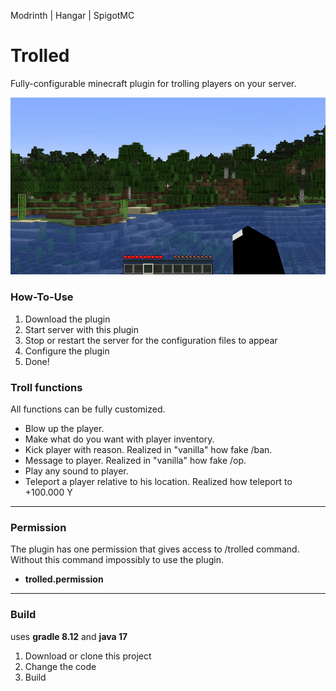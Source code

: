 Modrinth | Hangar | SpigotMC
# Trolled
Fully-configurable minecraft plugin for trolling players on your server.

![Alt text](.gif/forgif.gif)

### How-To-Use
1. Download the plugin
2. Start server with this plugin
3. Stop or restart the server for the configuration files to appear
4. Configure the plugin
5. Done!

### Troll functions
All functions can be fully customized.
- Blow up the player.
- Make what do you want with player inventory.
- Kick player with reason. Realized in "vanilla" how fake /ban.
- Message to player. Realized in "vanilla" how fake /op.
- Play any sound to player.
- Teleport a player relative to his location. Realized how teleport to +100.000 Y

---

### Permission
The plugin has one permission that gives access to /trolled command. Without this command impossibly to use the plugin.
- **trolled.permission**

---

### Build
uses **gradle 8.12** and **java 17**

1. Download or clone this project
2. Change the code
3. Build
